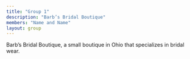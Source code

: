 ```yaml
---
title: "Group 1"
description: "Barb’s Bridal Boutique"
members: "Name and Name"
layout: group
---
```


Barb’s Bridal Boutique, a small boutique in Ohio that specializes in bridal wear.